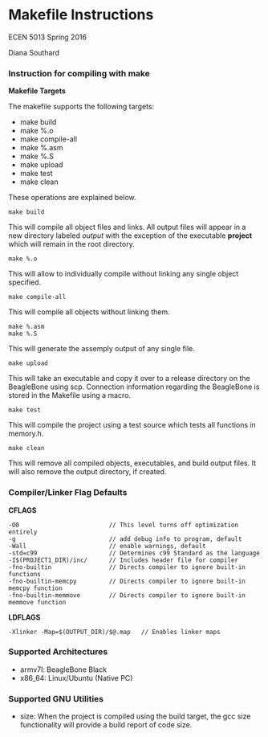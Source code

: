 # Makefile Instructions

ECEN 5013 Spring 2016

Diana Southard

### Instruction for compiling with make

**Makefile Targets**

The makefile supports the following targets:
* make build
* make %.o
* make compile-all
* make %.asm
* make %.S
* make upload
* make test
* make clean


These operations are explained below.

```
make build
```

This will compile all object files and links. All output files will appear in a new directory labeled *output* with the exception of the executable **project** which will remain in the root directory.




```
make %.o
```

This will allow to individually compile without linking any single object specified.

```
make compile-all
```

This will compile all objects without linking them.


```
make %.asm
make %.S
```

This will generate the assemply output of any single file.

```
make upload
```

This will take an executable and copy it over to a release directory on the BeagleBone using scp. Connection information regarding the BeagleBone is stored in the Makefile using a macro.

```
make test
```
This will compile the project using a test source which tests all functions in memory.h.


```
make clean
```
This will remove all compiled objects, executables, and build output files. It will also remove the output directory, if created.


### Compiler/Linker Flag Defaults

**CFLAGS**
```
-O0 						// This level turns off optimization entirely
-g 							// add debug info to program, default
-Wall 						// enable warnings, default
-std=c99					// Determines c99 Standard as the language
-I$(PROJECT1_DIR)/inc/		// Includes header file for compiler
-fno-builtin 				// Directs compiler to ignore built-in functions
-fno-builtin-memcpy			// Directs compiler to ignore built-in memcpy function
-fno-builtin-memmove		// Directs compiler to ignore built-in memmove function
```

**LDFLAGS**
```
-Xlinker -Map=$(OUTPUT_DIR)/$@.map	 // Enables linker maps
```
### Supported Architectures

* armv7l: BeagleBone Black
* x86_64: Linux/Ubuntu (Native PC)

### Supported GNU Utilities
* size: When the project is compiled using the build target, the gcc size functionality will provide a build report of code size. 
